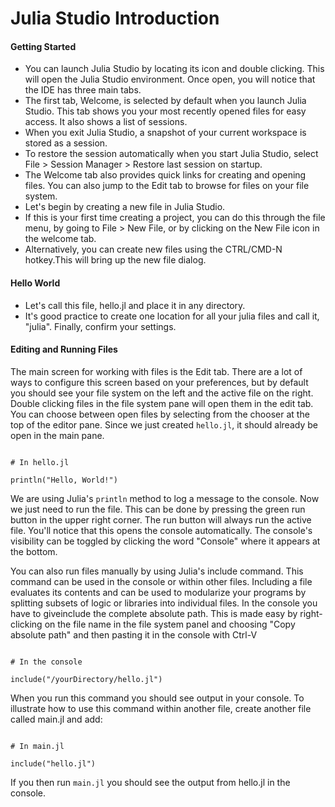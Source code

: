 Julia Studio Introduction
================================================

#### Getting Started
- You can launch Julia Studio by locating its icon and double clicking. This will open the Julia Studio environment. Once open, you will notice that the IDE has three main tabs.
- The first tab, Welcome, is selected by default when you launch Julia Studio. This tab shows you your most recently opened files for easy access. It also shows a list of sessions. 
- When you exit Julia Studio, a snapshot of your current workspace is stored as a session. 
- To restore the session automatically when you start Julia Studio, select File > Session Manager > Restore last session on startup.
- The Welcome tab also provides quick links for creating and opening files. You can also jump to the Edit tab to browse for files on your file system.
- Let's begin by creating a new file in Julia Studio. 
- If this is your first time creating a project, you can do this through the file menu, by going to File > New File, or by clicking on the New File icon in the welcome tab. 
- Alternatively, you can create new files using the CTRL/CMD-N hotkey.This will bring up the new file dialog.
 
#### Hello World
- Let's call this file, hello.jl and place it in any directory. 
- It's good practice to create one location for all your julia files and call it, "julia". Finally, confirm your settings.

#### Editing and Running Files
The main screen for working with files is the Edit tab. There are a lot of ways to configure this screen based on your preferences, but by default you should see your file system on the left and the active file on the right. Double clicking files in the file system pane will open them in the edit tab. You can choose between open files by selecting from the chooser at the top of the editor pane. Since we just created `hello.jl`, it should already be open in the main pane.

<pre><code>
# In hello.jl
	 
println("Hello, World!")
</code></pre>

We are using Julia's `println` method to log a message to the console. Now we just need to run the file. This can be done by pressing the green run button in the upper right corner. The run button will always run the active file.
You'll notice that this opens the console automatically. The console's visibility can be toggled by clicking the word "Console" where it appears at the bottom.
 
You can also run files manually by using Julia's include command. This command can be used in the console or within other files. Including a file evaluates its contents and can be used to modularize your programs by splitting subsets of logic or libraries into individual files. 
In the console you have to giveinclude the complete absolute path. This is made easy by right-clicking on the file name in the file system panel and choosing "Copy absolute path" and then pasting it in the console with Ctrl-V
<pre><code>
# In the console
	 
include("/yourDirectory/hello.jl")
</code></pre>
When you run this command you should see output in your console.
To illustrate how to use this command within another file, create another file called main.jl and add:
<pre><code>
# In main.jl
 
include("hello.jl")
</code></pre>
If you then run `main.jl` you should see the output from hello.jl in the console.

